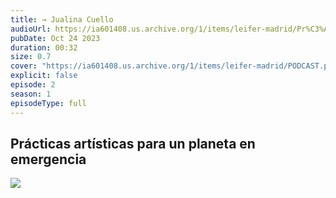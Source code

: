 ```yaml
---
title: → Jualina Cuello
audioUrl: https://ia601408.us.archive.org/1/items/leifer-madrid/Pr%C3%A1cticas%20art%C3%ADsticas%20para%20un%20planeta%20en%20emergencia%3A%20residencias%20art%C3%ADsticas%20locales-%20Juliana%20Cuello.mp3
pubDate: Oct 24 2023
duration: 00:32
size: 0.7
cover: "https://ia601408.us.archive.org/1/items/leifer-madrid/PODCAST.png"
explicit: false
episode: 2
season: 1
episodeType: full
---
```



## Prácticas artísticas para un planeta en emergencia

![](https://ia601408.us.archive.org/1/items/leifer-madrid/PODCAST.png)
